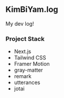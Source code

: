 ## KimBiYam.log
My dev log!

### Project Stack
- Next.js
- Tailwind CSS
- Framer Motion
- gray-matter
- remark
- utterances
- jotai